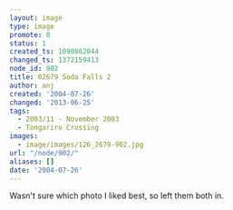 ```yaml
---
layout: image
type: image
promote: 0
status: 1
created_ts: 1090862044
changed_ts: 1372159413
node_id: 902
title: 02679 Soda Falls 2
author: anj
created: '2004-07-26'
changed: '2013-06-25'
tags:
  - 2003/11 - November 2003
  - Tongariro Crossing
images:
  - image/images/126_2679-902.jpg
url: "/node/902/"
aliases: []
date: '2004-07-26'
---
```

Wasn't sure which photo I liked best, so left them both in.
